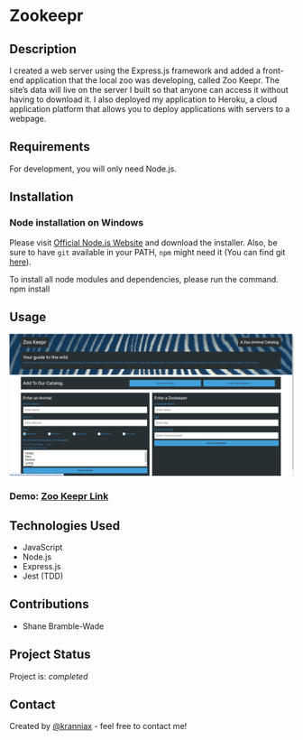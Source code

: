 # Zookeepr

## Description

I created a web server using the Express.js framework and added a front-end application that the local zoo was developing, called Zoo Keepr. The site’s data will live on the server I built so that anyone can access it without having to download it. I also deployed my application to Heroku, a cloud application platform that allows you to deploy applications with servers to a webpage.

## Requirements

For development, you will only need Node.js.

## Installation

### Node installation on Windows

Please visit [Official Node.js Website](https://nodejs.org/) and download the installer.
Also, be sure to have `git` available in your PATH, `npm` might need it (You can find git [here](https://git-scm.com/)).

To install all node modules and dependencies, please run the command. npm install

## Usage

![Alt text](./public/assets/images/profile.jpg)

### Demo: [Zoo Keepr Link](https://floating-crag-29839-2794664c88a4.herokuapp.com/)

## Technologies Used

- JavaScript
- Node.js
- Express.js
- Jest (TDD)

## Contributions

- Shane Bramble-Wade

## Project Status

Project is: _completed_

## Contact

Created by [@kranniax](https://twitter.com/kranniax) - feel free to contact me!
